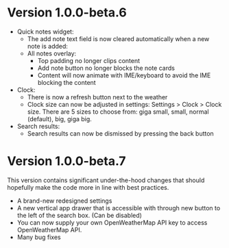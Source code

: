 # Version 1.0.0-beta.6

- Quick notes widget:
  - The add note text field is now cleared automatically when a new note is added:
  - All notes overlay:
    - Top padding no longer clips content
    - Add note button no longer blocks the note cards
    - Content will now animate with IME/keyboard to avoid the IME blocking the content
- Clock:
  - There is now a refresh button next to the weather
  - Clock size can now be adjusted in settings: Settings > Clock > Clock size.
    There are 5 sizes to choose from: giga small, small, normal (default), big, giga big.
- Search results:
  - Search results can now be dismissed by pressing the back button

# Version 1.0.0-beta.7

This version contains significant under-the-hood changes that should hopefully make the code more in line with best practices.

- A brand-new redesigned settings
- A new vertical app drawer that is accessible with through new button to the left of the search box. (Can be disabled)
- You can now supply your own OpenWeatherMap API key to access OpenWeatherMap API.
- Many bug fixes
